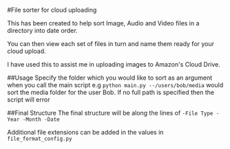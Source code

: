 #File sorter for cloud uploading

This has been created to help sort Image, Audio and Video files in a directory into date order.

You can then view each set of files in turn and name them ready for your cloud upload.

I have used this to assist me in uploading images to Amazon's Cloud Drive.

##Usage
Specify the folder which you would like to sort as an argument when you call the main script
e.g ``python main.py --/users/bob/media`` would sort the media folder for the user Bob. If no full path is specified then the script will error


##Final Structure
The final structure will be along the lines of
``-File Type
    -Year
      -Month
       -Date``

Additional file extensions can be added in the values in `file_format_config.py`